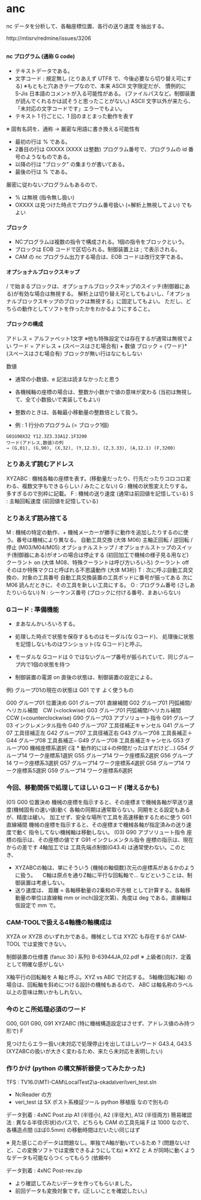 # anc

nc データを分析して、各軸座標位置、各行の送り速度 を抽出する。

http://mtisrv/redmine/issues/3206


##


#### nc プログラム (通称 G code)
* テキストデータである。
* 文字コード : 規定無し (とりあえず UTF8 で、今後必要なら切り替え可にする)
※もともと穴あきテープなので、本来 ASCII 文字限定だが、
慣例的に　S-Jis 日本語のコメントが入る可能性がある。
(ファイルパスなど。制御装置が読んでくれるかは試そうと思ったことがない。)
ASCII 文字以外が来たら、「未対応の文字コードです」エラーでもよい。
* テキスト 1 行ごとに、1 回のまとまった動作を表す

※ 固有名詞を、通称 → 厳密な用語に書き換える可能性有

* 最初の行は % である。
* 2番目の行は OXXXX (XXXX は整数) プログラム番号で、プログラムの id 番号のようなものである。
* 以降の行は "ブロック" の集まりが書いてある。
* 最後の行は % である。

厳密に従わないプログラムもあるので、
* % は無視 (指令無し扱い)
* OXXXX は見つけた時点でプログラム番号扱い (=解析上無視してよい)
でもよい

#### ブロック

* NCプログラムは複数の指令で構成される。1個の指令をブロックという。
* ブロックは EOB コードで区切られる。制御装置上は ; で表示される。
* CAM の nc プログラム出力する場合は、EOB コードは改行文字である。

#### オプショナルブロックスキップ
/ で始まるブロックは、オプショナルブロックスキップのスイッチ(制御器にある)が有効な場合は無視する。
解析上は切り替え可としてもよいし、「オプショナルブロックスキップのブロックは無視する」に固定してもよい。
ただし、どちらの動作としてソフトを作ったかをわかるようにすること。

#### ブロックの構成
アドレス = アルファベット1文字 ※他も特殊設定では存在するが通常は無視でよい
ワード = アドレス + (スペースはさむ場合有) + 数値
ブロック = {ワード}* (スペースはさむ場合有)
ブロックが無い行はなにもしない

数値
* 通常の小数値、e 記法は読まなかったと思う
* 各機械軸の座標の場合は、整数か小数かで値の意味が変わる
(当初は無視して、全て小数扱いで実装してもよい)
* 整数のときは、各軸最小移動量の整数倍として扱う。

* 例 : 1 行分のプログラム (= ブロック1個)

```
G01G90X32 Y12.3Z3.33A12.1F3200
ワード(アドレス,数値)の列
→ (G,01), (G,90), (X,32), (Y,12.3), (Z,3.33), (A,12.1) (F,3200)
```



### とりあえず読むアドレス

XYZABC : 機械各軸の座標を表す。(移動量だったり、行先だったりコロコロ変わる、複数文字もできるらしい / みたことない)
G : 機械の状態変えたりする。多すぎるので別枠に記載。
F : 機械の送り速度 (通常は前回値を記憶している)
S : 主軸回転速度 (前回値を記憶している)

### とりあえず読み捨てる

M : 機械の特定の動作、+ 機械メーカーが勝手に動作を追加したりするのに使う。番号は機械により異なる。
自動工具交換 (大体 M06)
主軸正回転 / 逆回転 / 停止 (M03/M04/M05)
オプショナルストップ / オプショナルストップのスイッチ(制御器にある)がオンの場合は停止する (初回加工で機械の様子見る用など)
クーラント on (大体 M08、特殊クーラントは呼び方いろいろ)
クーラント off
そのほか特殊マクロと呼ばれる不思議動作 (大体 M3桁)
T : 次に呼ぶ自動工具交換の、対象の工具番号
自動工具交換装置の工具ポッドに番号が振ってある
次に M06 読んだときに、その工具を新しい工具にする。
O : プログラム番号 (さしあたりいらない)
N : シーケンス番号 (ブロックに付ける番号、まあいらない)

### Gコード : 準備機能
* まあなんかいろいろする。
* 処理した時点で状態を保存するものはモーダル(な Gコード)、
処理後に状態を記憶しないものはワンショット(な Gコード)と呼ぶ。

* モーダルな Gコードは 0 ではないグループ番号が振られていて、同じグループ内で1個の状態を持つ
* 制御装置の電源 on 直後の状態は、制御装置の設定による。

例) グループ01の現在の状態は G01 です
よく使うもの

G00 グループ01 位置決め
 G01 グループ01 直線補間
 G02 グループ01 円弧補間/ヘリカル補間　CW (=clockwise)
 G03 グループ01 円弧補間/ヘリカル補間　CCW (=counterclockwise)
G90 グループ03 アブソリュート指令
 G91 グループ03 インクレメンタル指令
G40 グループ07 工具径補正キャンセル
 G41 グループ07 工具径補正左
 G42 グループ07 工具径補正右
 G43 グループ08 工具長補正＋
 G44 グループ08 工具長補正−
 G49 グループ08 工具長補正キャンセル
G53 グループ00 機械座標系選択 (注 * 動作的には↓の仲間だったはずだけど...)
 G54 グループ14 ワーク座標系1選択
 G55 グループ14 ワーク座標系2選択
 G56 グループ14 ワーク座標系3選択
 G57 グループ14 ワーク座標系4選択
 G58 グループ14 ワーク座標系5選択
 G59 グループ14 ワーク座標系6選択

### 今回、移動関係で処理してほしい Gコード (増えるかも)

(01)
 G00 位置決め 機械の座標を指示すると、その座標まで機械各軸が早送り速度(機械固有の速い値)動く
              各軸の同期は通常取らない。同期をとる設定もあるが、精度は緩い。
              加工せず、安全な場所で工具を高速移動するために使う
 G01 直線補間 機械の座標を指示すると、その座標まで機械各軸が指定済みの送り速度で動く
指令してない機械軸は移動しない。
(03)
 G90 アブソリュート指令   座標の指示は、その座標の値です
 G91 インクレメンタル指令 座標の指示は、現在からの差です
4軸加工では 工具先端点制御(G43.4) は通常使わない。このとき、

* XYZABCの軸は、単にそういう {機械の軸個数}次元の座標系があるかのように扱う。
 　C軸は原点を通りZ軸に平行な回転軸で... などということは、制御装置は考慮しない。
 * 送り速度は、
     距離 = 各軸移動量の2乗和の平方根
   として計算する。各軸移動量の単位は直線軸 mm or inch(設定次第)、角度は deg である。直線軸は仮設定で mm で。

### CAM-TOOLで扱える4軸機の軸構成は
XYZA or XYZB
のいずれかである。機械としては XYZC も存在するが CAM-TOOL では変換できない。

制御装置の仕様書 (fanuc 30 i 系列)
B-63944JA_02.pdf ※ 上級者()向け、定義として明確な感がしない

X軸平行の回転軸を A 軸と呼ぶ。XYZ vs ABC で対応する。
5軸機(回転2軸) の場合は、回転軸を斜めにつける設計の機械もあるので、
ABC は軸名称のラベル以上の意味は無いかもしれない。


### 今のとこ所処理必須のワード
G00, G01
G90, G91
XYZABC (特に機械構造設定はさせず、アドレス値のみ持つ形で)
F

見つけたらエラー扱い(未対応で処理停止)を出してほしいワード
G43.4, G43.5 (XYZABCの扱いが大きく変わるため、来たら未対応を表明したい)


### 作りかけ (python の構文解析器使ってみたかった)
TFS : TV16.0\MTI-CAM\LocalTest2\a-okada\veri\veri_test.sln
* NcReader の方
* veri_test は 5X ポスト系検証ツール python 移植版 なので別もの

データ到着 : 4xNC Post.zip
A1 (半径小), A2 (半径大), A12 (半径両方)
簡易確認法 : 異なる半径(形状)のパスで、どちらも CAM の工具先端 F は 1000 なので、
各構造点間 (ほぼ0.5mm) の移動時間はだいたい同じはず

※ 見た感じこのデータは問題なし。単独でA軸が動いているため ?
(問題ないけど、この変換ソフトでは変換できるようにしてね)
※ XYZ と A が同時に動くようなデータも可能ならつくってもらう (依頼中)

データ到着 : 4xNC Post-rev.zip
* より確認してみたいデータを作ってもらいました。
* 前回データも変換対象です。(正しいことを確認したい。)

